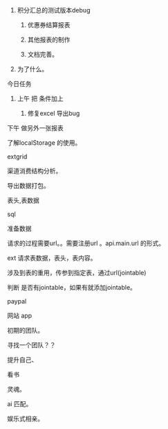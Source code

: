 1. 积分汇总的测试版本debug

   1. 优惠券结算报表

   2. 其他报表的制作

   3. 文档完善。

2. 为了什么。

今日任务

1. 上午 把 条件加上

   1. 修复excel 导出bug

下午 做另外一张报表

了解localStorage 的使用。

extgrid

渠道消费结构分析。

导出数据打包。

表头,表数据

sql

准备数据

请求的过程需要url。。需要注册url 。api.main.url 的形式。

ext 请求表数据，表头，表内容。

涉及到表的重用，传参到指定表，通过url\(jointable\)

判断 是否有jointable，如果有就添加jointable。

paypal

网站 app

初期的团队。

寻找一个团队？？

提升自己、

看书

灵魂。



ai 匹配。

娱乐式相亲。





